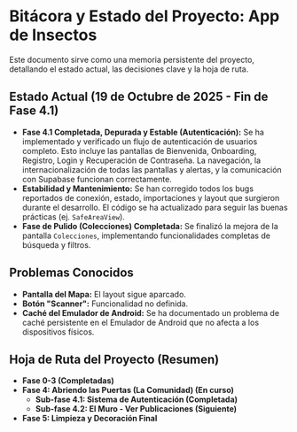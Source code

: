 # Bitácora y Estado del Proyecto: App de Insectos

Este documento sirve como una memoria persistente del proyecto, detallando el estado actual, las decisiones clave y la hoja de ruta.

## Estado Actual (19 de Octubre de 2025 - Fin de Fase 4.1)

- **Fase 4.1 Completada, Depurada y Estable (Autenticación):** Se ha implementado y verificado un flujo de autenticación de usuarios completo. Esto incluye las pantallas de Bienvenida, Onboarding, Registro, Login y Recuperación de Contraseña. La navegación, la internacionalización de todas las pantallas y alertas, y la comunicación con Supabase funcionan correctamente.
- **Estabilidad y Mantenimiento:** Se han corregido todos los bugs reportados de conexión, estado, importaciones y layout que surgieron durante el desarrollo. El código se ha actualizado para seguir las buenas prácticas (ej. `SafeAreaView`).
- **Fase de Pulido (Colecciones) Completada:** Se finalizó la mejora de la pantalla `Colecciones`, implementando funcionalidades completas de búsqueda y filtros.

## Problemas Conocidos

- **Pantalla del Mapa:** El layout sigue aparcado.
- **Botón "Scanner":** Funcionalidad no definida.
- **Caché del Emulador de Android:** Se ha documentado un problema de caché persistente en el Emulador de Android que no afecta a los dispositivos físicos.

## Hoja de Ruta del Proyecto (Resumen)

- **Fase 0-3 (Completadas)**
- **Fase 4: Abriendo las Puertas (La Comunidad) (En curso)**
    - **Sub-fase 4.1: Sistema de Autenticación (Completada)**
    - **Sub-fase 4.2: El Muro - Ver Publicaciones (Siguiente)**
- **Fase 5: Limpieza y Decoración Final**
